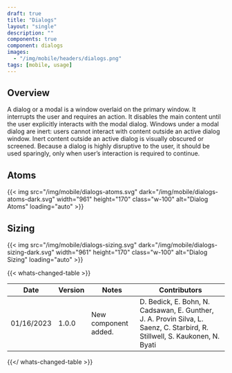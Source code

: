 ```yaml
---
draft: true
title: "Dialogs"
layout: "single"
description: ""
components: true
component: dialogs
images:
  - "/img/mobile/headers/dialogs.png"
tags: [mobile, usage]
---
```

## Overview

A dialog or a modal is a window overlaid on the primary window. It interrupts the user and requires an action. It disables the main content until the user explicitly interacts with the modal dialog. Windows under a modal dialog are inert: users cannot interact with content outside an active dialog window. Inert content outside an active dialog is visually obscured or screened. Because a dialog is highly disruptive to the user, it should be used sparingly, only when user’s interaction is required to continue.

## Atoms

{{< img src="/img/mobile/dialogs-atoms.svg" dark="/img/mobile/dialogs-atoms-dark.svg" width="961" height="170" class="w-100" alt="Dialog Atoms" loading="auto" >}}

## Sizing

{{< img src="/img/mobile/dialogs-sizing.svg" dark="/img/mobile/dialogs-sizing-dark.svg" width="961" height="170" class="w-100" alt="Dialog Sizing" loading="auto" >}}

{{< whats-changed-table >}}

| Date       | Version | Notes                               | Contributors |
| ---------- | ------- | ----------------------------------- | ------------ |
| 01/16/2023 | 1.0.0   | New component added. | D. Bedick, E. Bohn, N. Cadsawan, E. Gunther, J. A. Provin Silva, L. Saenz, C. Starbird, R. Stillwell, S. Kaukonen, N. Byati   |

{{</ whats-changed-table >}}
